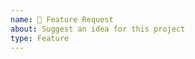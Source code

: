 ```yaml
---
name: 🌟 Feature Request
about: Suggest an idea for this project
type: Feature
---
```


<!--
Fuyu projects utilize a freeform issue template, so contributors should read these brief instructions before submitting an issue.

Before opening a new issue, check for existing similar issues and contribute to them instead.

Consider including the following information where applicable:

- **Describe the Problem**: A clear and concise description of what problem the feature request should solve.
- **Describe the Solution**: A clear and concise description of what solution you would like.
- **Describe any Alternatives**: A clear and concise description of any alternative solutions or features.
- **Additional Context**: Any other context about the feature request here.
- Some other format or sections if you feel that would better convey the information.

Do not use issues for questions or support; instead, use GitHub Discussions at https://github.com/orgs/fuyulang/discussions.
-->
